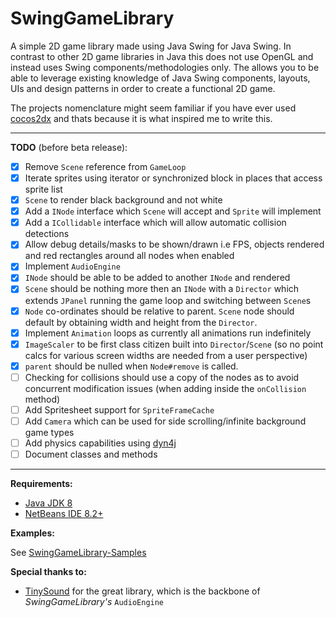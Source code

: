 # SwingGameLibrary
A simple 2D game library made using Java Swing for Java Swing.
In contrast to other 2D game libraries in Java this does not use OpenGL and instead uses Swing components/methodologies only.
The allows you to be able to leverage existing knowledge of Java Swing components, layouts, UIs and design patterns in order to create a functional 2D game.

The projects nomenclature might seem familiar if you have ever used [cocos2dx](https://github.com/cocos2d/cocos2d-x) and thats because it is what inspired me to write this.

***

**TODO** (before beta release):
- [x] Remove `Scene` reference from `GameLoop`
- [x] Iterate sprites using iterator or synchronized block in places that access sprite list
- [x] `Scene` to render black background and not white
- [x] Add a `INode` interface which `Scene` will accept and `Sprite` will implement
- [x] Add a `ICollidable` interface which will allow automatic collision detections
- [x] Allow debug details/masks to be shown/drawn i.e FPS, objects rendered and red rectangles around all nodes when enabled
- [x] Implement `AudioEngine`
- [x] `INode` should be able to be added to another `INode` and rendered
- [x] `Scene` should be nothing more then an `INode` with a `Director` which extends `JPanel` running the game loop and switching between `Scene`s
- [x] `Node` co-ordinates should be relative to parent. `Scene` node should default by obtaining width and height from the `Director`.
- [x] Implement `Animation` loops as currently all animations run indefinitely 
- [x] `ImageScaler` to be first class citizen built into `Director`/`Scene` (so no point calcs for various screen widths are needed from a user perspective)
- [x] `parent` should be nulled when `Node#remove` is called.
- [ ] Checking for collisions should use a copy of the nodes as to avoid concurrent modification issues (when adding inside the `onCollision` method)
- [ ] Add Spritesheet support for `SpriteFrameCache`
- [ ] Add `Camera` which can be used for side scrolling/infinite background game types
- [ ] Add physics capabilities using [dyn4j](https://github.com/dyn4j/dyn4j)
- [ ] Document classes and methods

***

**Requirements:**

- [Java JDK 8](https://www.oracle.com/za/java/technologies/javase/javase-jdk8-downloads.html)
- [NetBeans IDE 8.2+](https://netbeans.org/downloads/8.2/rc/)

**Examples:**

See [SwingGameLibrary-Samples
](https://github.com/davidkroukamp/swinggamelibrary-samples)


**Special thanks to:**
- [TinySound](https://github.com/finnkuusisto/TinySound) for the great library, which is the backbone of *SwingGameLibrary's* `AudioEngine`
